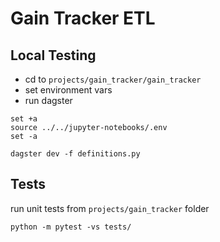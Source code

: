 # Gain Tracker ETL

## Local Testing

- cd to `projects/gain_tracker/gain_tracker`
- set environment vars
- run dagster

```
set +a
source ../../jupyter-notebooks/.env
set -a

dagster dev -f definitions.py
```

## Tests

run unit tests from `projects/gain_tracker` folder

```
python -m pytest -vs tests/
```